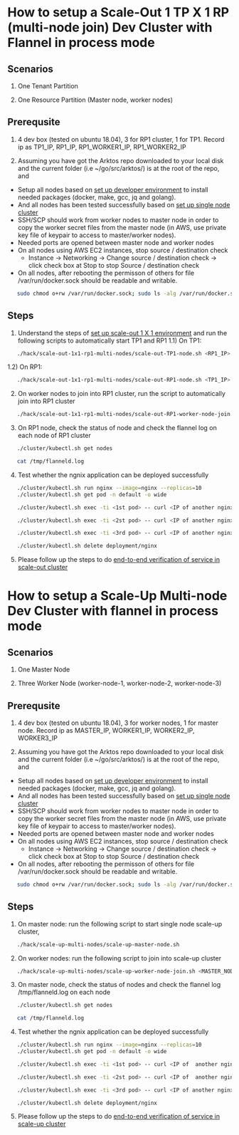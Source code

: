 # How to setup a Scale-Out 1 TP X 1 RP (multi-node join) Dev Cluster with Flannel in process mode

## Scenarios
1. One Tenant Partition

2. One Resource Partition (Master node, worker nodes)

## Prerequsite
1. 4 dev box (tested on ubuntu 18.04), 3 for RP1 cluster, 1 for TP1. Record ip as TP1_IP, RP1_IP, RP1_WORKER1_IP, RP1_WORKER2_IP

2. Assuming you have got the Arktos repo downloaded to your local disk and the current folder (i.e ~/go/src/arktos/) is at the root of the repo, and 

- Setup all nodes based on [set up developer environment](https://github.com/q131172019/arktos/blob/CarlXie_singleNodeArktosCluster/docs/setup-guide/setup-dev-env.md) to install needed packages (docker, make, gcc, jq and golang).
- And all nodes has been tested successfully based on [set up single node cluster](https://github.com/q131172019/arktos/blob/CarlXie_singleNodeArktosCluster/docs/setup-guide/single-node-dev-scale-up-cluster.md)
- SSH/SCP should work from worker nodes to master node in order to copy the worker secret files from the master node (in AWS, use private key file of keypair to access to master/worker nodes).
- Needed ports are opened between master node and worker nodes
- On all nodes using AWS EC2 instances, stop source / destination check
  * Instance -> Networking -> Change source / destination check -> click check box at Stop to stop Source / destination check
- On all nodes, after rebooting the permisson of others for file /var/run/docker.sock should be readable and writable.

```bash
   sudo chmod o+rw /var/run/docker.sock; sudo ls -alg /var/run/docker.sock
``` 

## Steps
1. Understand the steps of [set up scale-out 1 X 1 environment](https://github.com/CentaurusInfra/arktos/blob/master/docs/setup-guide/scale-out-local-dev-setup.md) and run the following scripts to automatically start TP1 and RP1
1.1)  On TP1: 
```bash
   ./hack/scale-out-1x1-rp1-multi-nodes/scale-out-TP1-node.sh <RP1_IP>
```

1.2) On RP1: 
```bash
   ./hack/scale-out-1x1-rp1-multi-nodes/scale-out-RP1-node.sh <TP1_IP>
```

2. On worker nodes to join into RP1 cluster, run the script to automatically join into RP1 cluster
```bash
   ./hack/scale-out-1x1-rp1-multi-nodes/scale-out-RP1-worker-node-join.sh <RP1_IP>
```

3.  On RP1 node, check the status of node and check the flannel log on each node of RP1 cluster
```bash
   ./cluster/kubectl.sh get nodes
```
```bash
   cat /tmp/flanneld.log
```

4. Test whether the ngnix application can be deployed successfully
```bash
   ./cluster/kubectl.sh run nginx --image=nginx --replicas=10
   ./cluster/kubectl.sh get pod -n default -o wide
```
```bash
   ./cluster/kubectl.sh exec -ti <1st pod> -- curl <IP of another nginx pods>
```
```bash
   ./cluster/kubectl.sh exec -ti <2st pod> -- curl <IP of another nginx pods>
```
```bash
   ./cluster/kubectl.sh exec -ti <3rd pod> -- curl <IP of another nginx pods>
```

```bash
   ./cluster/kubectl.sh delete deployment/nginx
```

5. Please follow up the steps to do [end-to-end verification of service in scale-out cluster](https://github.com/CentaurusInfra/arktos/issues/1143)


# How to setup a Scale-Up Multi-node Dev Cluster with flannel in process mode

## Scenarios
1. One Master Node

2. Three Worker Node (worker-node-1, worker-node-2, worker-node-3)

## Prerequsite
1. 4 dev box (tested on ubuntu 18.04), 3 for worker nodes, 1 for master node. Record ip as MASTER_IP, WORKER1_IP, WORKER2_IP, WORKER3_IP

2. Assuming you have got the Arktos repo downloaded to your local disk and the current folder (i.e ~/go/src/arktos/) is at the root of the repo, and

- Setup all nodes based on [set up developer environment](https://github.com/q131172019/arktos/blob/CarlXie_singleNodeArktosCluster/docs/setup-guide/setup-dev-env.md) to install needed packages (docker, make, gcc, jq and golang).
- And all nodes has been tested successfully based on [set up single node cluster](https://github.com/q131172019/arktos/blob/CarlXie_singleNodeArktosCluster/docs/setup-guide/single-node-dev-scale-up-cluster.md)
- SSH/SCP should work from worker nodes to master node in order to copy the worker secret files from the master node (in AWS, use private key file of keypair to access to master/worker nodes).
- Needed ports are opened between master node and worker nodes
- On all nodes using AWS EC2 instances, stop source / destination check
  * Instance -> Networking -> Change source / destination check -> click check box at Stop to stop Source / destination check
- On all nodes, after rebooting the permisson of others for file /var/run/docker.sock should be readable and writable.

```bash
   sudo chmod o+rw /var/run/docker.sock; sudo ls -alg /var/run/docker.sock
```

## Steps
1.  On master node: run the following script to start single node scale-up cluster,
```bash
   ./hack/scale-up-multi-nodes/scale-up-master-node.sh
```
2.  On worker nodes: run the following script to join into scale-up cluster
```bash
   ./hack/scale-up-multi-nodes/scale-up-worker-node-join.sh <MASTER_NODE_IP>
```

3.  On master node, check the status of nodes and check the flannel log /tmp/flanneld.log on each node
```bash
   ./cluster/kubectl.sh get nodes
```
```bash
   cat /tmp/flanneld.log
```

4. Test whether the ngnix application can be deployed successfully
```bash
   ./cluster/kubectl.sh run nginx --image=nginx --replicas=10
   ./cluster/kubectl.sh get pod -n default -o wide
```
```bash
   ./cluster/kubectl.sh exec -ti <1st pod> -- curl <IP of  another nginx pods>
```
```bash
   ./cluster/kubectl.sh exec -ti <2st pod> -- curl <IP of  another nginx pods>
```
```bash
   ./cluster/kubectl.sh exec -ti <3rd pod> -- curl <IP of another nginx pods>
```

```bash
   ./cluster/kubectl.sh delete deployment/nginx
```

5. Please follow up the steps to do [end-to-end verification of service in scale-up cluster](https://github.com/CentaurusInfra/arktos/issues/1142)

